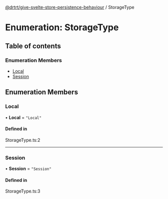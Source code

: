 [@drtrt/give-svelte-store-persistence-behaviour](../README.md) / StorageType

# Enumeration: StorageType

## Table of contents

### Enumeration Members

- [Local](StorageType.md#local)
- [Session](StorageType.md#session)

## Enumeration Members

### Local

• **Local** = ``"Local"``

#### Defined in

StorageType.ts:2

___

### Session

• **Session** = ``"Session"``

#### Defined in

StorageType.ts:3
